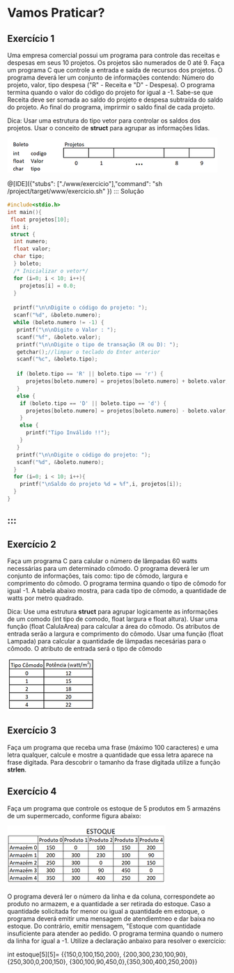 # Vamos Praticar?

Exercício 1
---
<p>Uma empresa comercial possui um programa para controle das receitas e despesas em seus 10 projetos. Os projetos são numerados de 0 até 9. Faça um programa C que controle a entrada e saída de recursos dos projetos. O programa deverá ler um conjunto de informações contendo: Número do projeto, valor, tipo despesa ("R" - Receita e "D" - Despesa). O programa termina quando o valor do código do projeto for igual a -1. Sabe-se que Receita deve ser somada ao saldo do projeto e despesa subtraída do saldo do projeto. Ao final do programa, imprirmir o saldo final de cada projeto.</p> 
<p>Dica: Usar uma estrutura do tipo vetor para controlar os saldos dos projetos. Usar o conceito de <b>struct</b> para agrupar as informações lidas.</p>

![programa](/markdowns/projetos.png)

@[IDE]({"stubs": ["./www/exercicio"],"command": "sh /project/target/www/exercicio.sh"
})
::: Solução

``` C
#include<stdio.h>
int main(){
 float projetos[10];
 int i;
 struct {
  int numero;
  float valor;
  char tipo;
  } boleto;
  /* Inicializar o vetor*/
  for (i=0; i < 10; i++){
    projetos[i] = 0.0;
  }

  printf("\n\nDigite o código do projeto: ");
  scanf("%d", &boleto.numero);
  while (boleto.numero != -1) {
   printf("\n\nDigite o Valor : ");
   scanf("%f", &boleto.valor);
   printf("\n\nDigite o tipo de transação (R ou D): ");
   getchar();//limpar o teclado do Enter anterior
   scanf("%c", &boleto.tipo);

   if (boleto.tipo == 'R' || boleto.tipo == 'r') {
      projetos[boleto.numero] = projetos[boleto.numero] + boleto.valor;
   }
   else {
    if (boleto.tipo == 'D' || boleto.tipo == 'd') {
      projetos[boleto.numero] = projetos[boleto.numero] - boleto.valor;
    }
    else {
      printf("Tipo Inválido !!");
    }
   }
   printf("\n\nDigite o código do projeto: ");
   scanf("%d", &boleto.numero);
  }
  for (i=0; i < 10; i++){
    printf("\nSaldo do projeto %d = %f",i, projetos[i]);
  }
}
```
:::
----

Exercício 2
---
Faça um programa C para calular o número de lâmpadas 60 watts necessárias para um determinado cômodo. O programa deverá ler um conjunto de informações, tais como: tipo de cômodo, largura e comprimento do cômodo. O programa termina quando o tipo de cômodo for igual -1. A tabela abaixo mostra, para cada tipo de cômodo, a quantidade de watts por metro quadrado.
<p>Dica: Use uma estrutura <b>struct</b> para agrupar logicamente as informações de um comodo (int tipo de comodo, float largura e float altura). Usar uma função (float CalulaArea) para calcular a área do cômodo. Os atributos de entrada serão a largura e comprimento do cômodo. Usar uma função (float Lampada) para calcular a quantidade de lâmpadas necesárias para o cômodo. O atributo de entrada será o tipo de cômodo</p>

![programa](/markdowns/potencia.png)

Exercício 3
---
Faça um programa que receba uma frase (máximo 100 caracteres) e uma letra qualquer, calcule e mostre a quantidade que essa letra aparece na frase digitada. Para descobrir o tamanho da frase digitada utilize a função <b>strlen</b>.


Exercício 4
---
Faça um programa que controle os estoque de 5 produtos em 5 armazéns de um supermercado, conforme figura abaixo: 

![programa](/markdowns/estoque.png)

O programa deverá ler o número da linha e da coluna, correspondete ao produto no armazem, e a quantidade a ser retirada do estoque. Caso a quantidade solicitada for menor ou igual a quantidade em estoque, o programa deverá emitir uma mensagem de atendiemtneo e dar baixa no estoque. Do contrário, emitir mensagem, "Estoque com quantidade insuficiente para atender ao pedido. O programa termina quando o numero da linha for igual a -1.
Utilize a declaração anbaixo para resolver o exercício:
<p>int estoque[5][5]= {{150,0,100,150,200}, {200,300,230,100,90}, {250,300,0,200,150}, {300,100,90,450,0},{350,300,400,250,200}}</p>

